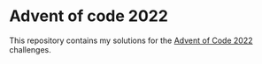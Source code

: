 # Advent of code 2022

This repository contains my solutions for the [Advent of Code 2022](https://adventofcode.com/2022) challenges.